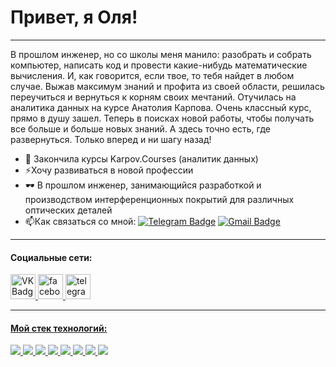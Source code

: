 # Привет, я Оля!

----
  В прошлом инженер, но со школы меня манило: разобрать и собрать компьютер, написать код и провести какие-нибудь математические вычисления. И, как говорится, если твое, то тебя найдет в любом случае. Выжав максимум знаний и профита из своей области, решилась переучиться и вернуться к корням своих мечтаний. Отучилась на аналитика данных на курсе Анатолия Карпова. Очень классный курс, прямо в душу зашел. Теперь в поисках новой работы, чтобы получать все больше и больше новых знаний. А здесь точно есть, где развернуться. Только вперед и ни шагу назад!

- 📖 Закончила курсы Karpov.Courses (аналитик данных)
- ⚡Хочу развиваться в новой профессии
- 🕶️ В прошлом инженер, занимающийся разработкой и производством интерференционных покрытий для различных оптических деталей
- 📫Как связаться со мной: [![Telegram Badge](https://img.shields.io/badge/-Olya_Demchenkoo-blue?style=flat&amp;logo=Telegram&amp;logoColor=white)](https://t.me/Olya_Demchenkoo) [![Gmail Badge](https://img.shields.io/badge/-Gmail-red?style=flat&amp;logo=Gmail&amp;logoColor=white)](mailto:demchenko.2531@gmail.com)

----

#### Социальные сети:

  <div id="badges">
    <a href="https://vk.com/olidemchenko" target="_blank">
      <img src="https://cdn-icons-png.flaticon.com/512/145/145813.png" width="40" height="40" alt="VK Badge"/>
    </a>
    <a href="https://facebook.com/olya.demchenko.100" target="_blank">
      <img src="https://cdn-icons-png.flaticon.com/128/2504/2504903.png" width="40" height="40" alt="facebook"/>
    </a>
    <a href="https://t.me/Olya_Demchenkoo" target="_blank">
      <img src="https://cdn-icons-png.flaticon.com/128/5968/5968804.png" width="40" height="40" alt="telegram"/>

----
      
#### Мой стек технологий:
<img src="https://img.shields.io/badge/Python-4682B4?style=for-the-badge&logo=Python&logoColor=FFFF00"/> <img src="https://img.shields.io/badge/PostgreSQL-4682B4?style=for-the-badge&logo=PostgreSQL&logoColor=FFFF00"/> <img src="https://img.shields.io/badge/SQL-4682B4?style=for-the-badge&logo=Tableau&logoColor=FFFF00"/> <img src="https://img.shields.io/badge/Slack-4682B4?style=for-the-badge&logo=Slack&logoColor=FFFF00"/> <img src="https://img.shields.io/badge/GitHub-4682B4?style=for-the-badge&logo=GitHub&logoColor=FFFF00"/> <img src="https://img.shields.io/badge/GitLub-4682B4?style=for-the-badge&logo=GitLab&logoColor=FFFF00"/> <img src="https://img.shields.io/badge/AirFlow-4682B4?style=for-the-badge&logo=Apache Airflow&logoColor=FFFF00"/> <img src="https://img.shields.io/badge/Tableau-4682B4?style=for-the-badge&logo=Tableau&logoColor=FFFF00"/>

